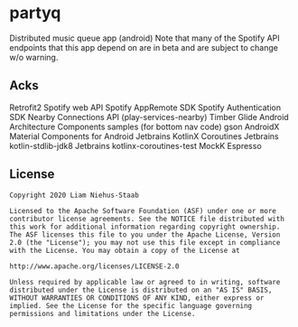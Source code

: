 # partyq
Distributed music queue app (android)
Note that many of the Spotify API endpoints that this app depend on are in beta and are subject to change w/o warning.

## Acks
Retrofit2
Spotify web API
Spotify AppRemote SDK
Spotify Authentication SDK
Nearby Connections API (play-services-nearby)
Timber
Glide
Android Architecture Components samples (for bottom nav code)
gson
AndroidX
Material Components for Android
Jetbrains KotlinX Coroutines
Jetbrains kotlin-stdlib-jdk8
Jetbrains kotlinx-coroutines-test
MockK
Espresso

## License
```
Copyright 2020 Liam Niehus-Staab

Licensed to the Apache Software Foundation (ASF) under one or more contributor license agreements. See the NOTICE file distributed with this work for additional information regarding copyright ownership. The ASF licenses this file to you under the Apache License, Version 2.0 (the "License"); you may not use this file except in compliance with the License. You may obtain a copy of the License at

http://www.apache.org/licenses/LICENSE-2.0

Unless required by applicable law or agreed to in writing, software distributed under the License is distributed on an "AS IS" BASIS, WITHOUT WARRANTIES OR CONDITIONS OF ANY KIND, either express or implied. See the License for the specific language governing permissions and limitations under the License.
```
